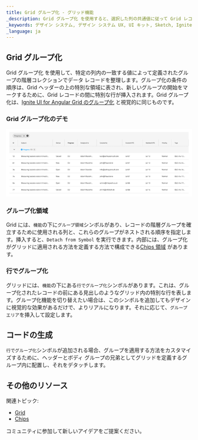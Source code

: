 ```yaml
---
title: Grid グループ化 - グリッド機能
_description: Grid グループ化 を使用すると、選択した列の共通値に従って Grid レコードを階層的に編成できます。
_keywords: デザイン システム, デザイン システム UX, UI キット, Sketch, Ignite UI for Angular, Sketch to Angular, Angular, Angular デザイン システム, Sketch からコードをエクスポート, Angular 用のデザイン キット, Sketch HTML, Sketch to HTML, Sketch UI キット
_language: ja
---
```


## Grid グループ化

Grid グループ化 を使用して、特定の列内の一致する値によって定義されたグループの階層コレクションでデータ レコードを整理します。グループ化の条件の順序は、Grid ヘッダーの上の特別な領域に表され、新しいグループの開始をマークするために、Grid レコードの間に特別な行が挿入されます。Grid グループ化は、[Ignite UI for Angular Grid のグループ化](https://jp.infragistics.com/products/ignite-ui-angular/angular/components/grid/groupby.html) と視覚的に同じものです。

### Grid グループ化のデモ

<img class="responsive-img" src="../images/grid_group_by_demo.png" srcset="../images/grid_group_by_demo@2x.png 2x" />

### グループ化領域

Grid には、`機能`の下に`グループ領域`シンボルがあり、レコードの階層グループを確立するために使用される列と、これらのグループがネストされる順序を指定します。挿入すると、`Detach from Symbol` を実行できます。内部には、グループ化がグリッドに適用される方法を定義する方法で構成できる[Chips 領域](chips.md) があります。

### 行でグループ化

グリッドには、`機能`の下にある`行でグループ化`シンボルがあります。これは、グループ化されたレコードの前にある見出しのようなグリッド内の特別な行を表します。グループ化機能を切り替えたい場合は、このシンボルを追加してもデザインに視覚的な効果があるだけで、よりリアルになります。それに応じて、`グループ エリア`を挿入して設定します。

## コードの生成

`行でグループ化`シンボルが追加される場合、グループを適用する方法をカスタマイズするために、ヘッダーとボディ グループの兄弟としてグリッドを定義するグループ内に配置し、それをデタッチします。

## その他のリソース

関連トピック:

- [Grid](grid.md)
- [Chips](chips.md)
  <div class="divider--half"></div>

コミュニティに参加して新しいアイデアをご提案ください。
